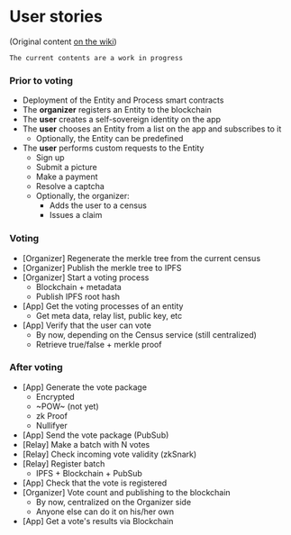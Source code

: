 # User stories

(Original content [on the wiki](https://github.com/vocdoni/docs/wiki/MVP-v1#user-stories))

`The current contents are a work in progress`

### Prior to voting

- Deployment of the Entity and Process smart contracts
- The **organizer** registers an Entity to the blockchain
- The **user** creates a self-sovereign identity on the app
- The **user** chooses an Entity from a list on the app and subscribes to it
	- Optionally, the Entity can be predefined
- The **user** performs custom requests to the Entity
	- Sign up
	- Submit a picture
	- Make a payment
	- Resolve a captcha
	- Optionally, the organizer:
		- Adds the user to a census
		- Issues a claim

### Voting

- [Organizer] Regenerate the merkle tree from the current census
- [Organizer] Publish the merkle tree to IPFS
- [Organizer] Start a voting process
	- Blockchain + metadata
	- Publish IPFS root hash
- [App] Get the voting processes of an entity
	- Get meta data, relay list, public key, etc
- [App] Verify that the user can vote
	- By now, depending on the Census service (still centralized)
	- Retrieve true/false + merkle proof
  
### After voting

- [App] Generate the vote package
	- Encrypted
	- ~POW~ (not yet)
	- zk Proof
	- Nullifyer
- [App] Send the vote package (PubSub)
- [Relay] Make a batch with N votes
- [Relay] Check incoming vote validity (zkSnark)
- [Relay] Register batch
	- IPFS + Blockchain + PubSub
- [App] Check that the vote is registered
- [Organizer] Vote count and publishing to the blockchain
	- By now, centralized on the Organizer side
	- Anyone else can do it on his/her own
- [App] Get a vote's results via Blockchain
